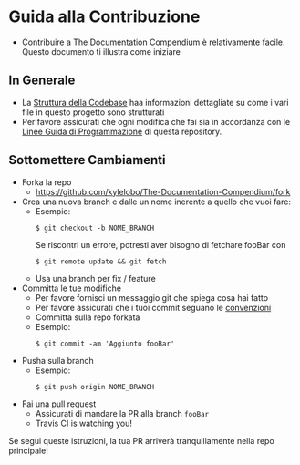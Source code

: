 # Guida alla Contribuzione

- Contribuire a The Documentation Compendium è relativamente facile. Questo documento ti illustra come iniziare

## In Generale

- La [Struttura della Codebase](./CODEBASE_STRUCTURE.md) haa informazioni dettagliate su come i vari file in questo progetto sono strutturati
- Per favore assicurati che ogni modifica che fai sia in accordanza con le [Linee Guida di Programmazione](./CODING_GUIDELINES.md) di questa repository.

## Sottomettere Cambiamenti

- Forka la repo
  - <https://github.com/kylelobo/The-Documentation-Compendium/fork>
- Crea una nuova branch e dalle un nome inerente a quello che vuoi fare:
  - Esempio:
    ```
    $ git checkout -b NOME_BRANCH
    ```
    Se riscontri un errore, potresti aver bisogno di fetchare fooBar con
    ```
    $ git remote update && git fetch
    ```
  - Usa una branch per fix / feature
- Committa le tue modifiche
  - Per favore fornisci un messaggio git che spiega cosa hai fatto
  - Per favore assicurati che i tuoi commit seguano le [convenzioni](https://gist.github.com/robertpainsi/b632364184e70900af4ab688decf6f53#file-commit-message-guidelines-md)
  - Committa sulla repo forkata
  - Esempio:
    ```
    $ git commit -am 'Aggiunto fooBar'
    ```
- Pusha sulla branch
  - Esempio:
    ```
    $ git push origin NOME_BRANCH
    ```
- Fai una pull request
  - Assicurati di mandare la PR alla branch <code>fooBar</code>
  - Travis CI is watching you!

Se segui queste istruzioni, la tua PR arriverà tranquillamente nella repo principale!
